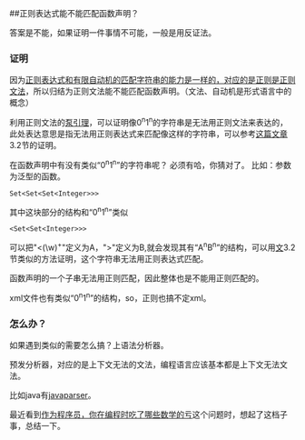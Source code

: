 ##正则表达式能不能匹配函数声明？

答案是不能，如果证明一件事情不可能，一般是用反证法。

### 证明

因为[正则表达式和有限自动机的匹配字符串的能力是一样的，对应的是正则是正则文法][1]，所以归结为正则文法能不能匹配函数声明。（文法、自动机是形式语言中的概念）


利用正则文法的[泵引理][2]，可以证明像0<sup>n</sup>1<sup>n</sup>的字符串是无法用正则文法来表达的，此处表达意思是指无法用正则表达式来匹配像这样的字符串，可以参考[这篇文章][3]3.2节的证明。

在函数声明中有没有类似“0<sup>n</sup>1<sup>n</sup>”的字符串呢？
必须有哈，你猜对了。
比如：参数为泛型的函数。

    Set<Set<Set<Integer>>>

其中这块部分的结构和“0<sup>n</sup>1<sup>n</sup>”类似

    <Set<Set<Integer>>>
可以把"<(\w)<sup>+</sup>"定义为A，">"定义为B,就会发现其有“A<sup>n</sup>B<sup>n</sup>”的结构，可以用[文][3]3.2节类似的方法证明，这个字符串无法用正则表达式匹配。

函数声明的一个子串无法用正则匹配，因此整体也是不能用正则匹配的。

xml文件也有类似“0<sup>n</sup>1<sup>n</sup>”的结构，so，正则也搞不定xml。

### 怎么办？

如果遇到类似的需要怎么搞？上语法分析器。

预发分析器，对应的是上下文无法的文法，编程语言应该基本都是上下文无法文法。

比如java有[javaparser][4]。

最近看到[作为程序员，你在编程时吃了哪些数学的亏][5]这个问题时，想起了这档子事，总结一下。

[1]: http://zh.wikipedia.org/wiki/%E6%AD%A3%E5%88%99%E8%A1%A8%E8%BE%BE%E5%BC%8F
[2]: http://zh.wikipedia.org/wiki/%E6%B3%B5%E5%BC%95%E7%90%86
[3]: http://my.oschina.net/SnifferApache/blog/323700
[4]: https://github.com/javaparser/javaparser
[5]: http://www.zhihu.com/question/28056906
